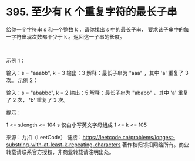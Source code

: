 # 395. 至少有 K 个重复字符的最长子串

给你一个字符串 s 和一个整数 k ，请你找出 s 中的最长子串， 要求该子串中的每一字符出现次数都不少于 k 。返回这一子串的长度。

 

示例 1：

输入：s = "aaabb", k = 3
输出：3
解释：最长子串为 "aaa" ，其中 'a' 重复了 3 次。
示例 2：

输入：s = "ababbc", k = 2
输出：5
解释：最长子串为 "ababb" ，其中 'a' 重复了 2 次， 'b' 重复了 3 次。
 

提示：

1 <= s.length <= 104
s 仅由小写英文字母组成
1 <= k <= 105

来源：力扣（LeetCode）
链接：https://leetcode.cn/problems/longest-substring-with-at-least-k-repeating-characters
著作权归领扣网络所有。商业转载请联系官方授权，非商业转载请注明出处。